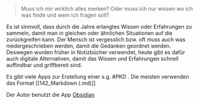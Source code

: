 > Muss ich mir wirklich alles merken? Oder muss ich nur wissen wo ich was finde und wem ich fragen soll?

Es ist sinnvoll, dass durch die Jahre erlangtes Wissen oder Erfahrungen zu sammeln, damit man in gleichen oder ähnlichen Situationen auf die zurückgreifen kann. 
Der Mensch ist vergesslich bzw. oft muss auch was niedergeschrieben werden, damit die Gedanken geordnet werden. Deswegen wurden früher in Notizbücher verwendet, heute gibt es dafür auch digitale Alternativen, damit das Wissen und Erfahrungen schnell auffindbar und griffbereit sind.

Es gibt viele Apps zur Erstellung einer s.g. #PKD .
Die meisten verwenden das Format [[142_Markdown (.md)]]  

Der Autor benutzt die App [Obsidian](https://obsidian.md/) 
